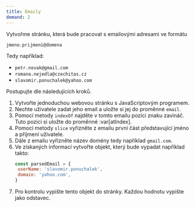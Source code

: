 ```yaml
---
title: Emaily
demand: 2
---
```


Vytvořme stránku, která bude pracovat s emailovými adresami ve formátu

```
jmeno.prijmeni@domena
```

Tedy například:

- `petr.novak@gmail.com`
- `romana.nejedla@czechitas.cz`
- `slavomir.ponuchalek@yahoo.com`

Postupujte dle následujících kroků.

1. Vytvořte jednoduchou webovou stránku s JavaScriptovým programem.
1. Nechte uživatele zadat jeho email a uložte si jej do proměnné `email`.
1. Pomocí metody `indexOf` najděte v tomto emailu pozici znaku zavináč. Tuto pozici si uložte do proměnné :var[atIndex].
1. Pomocí metody `slice` vyřízněte z emailu první část představující jméno a příjmení uživatele.
1. Dále z emailu vyřízněte název domény tedy například `gmail.com`.
1. Ve získaných informací vytvořte objekt, který bude vypadat například takto:
   ```js
   const parsedEmail = {
   	userName: 'slavomir.ponuchalek',
   	domain: 'yahoo.com',
   }
   ```
1. Pro kontrolu vypište tento objekt do stránky. Každou hodnotu vypište jako odstavec.
